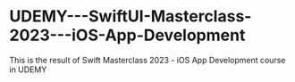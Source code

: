 # UDEMY---SwiftUI-Masterclass-2023---iOS-App-Development
 This is the result of Swift Masterclass 2023 - iOS App Development course in UDEMY

